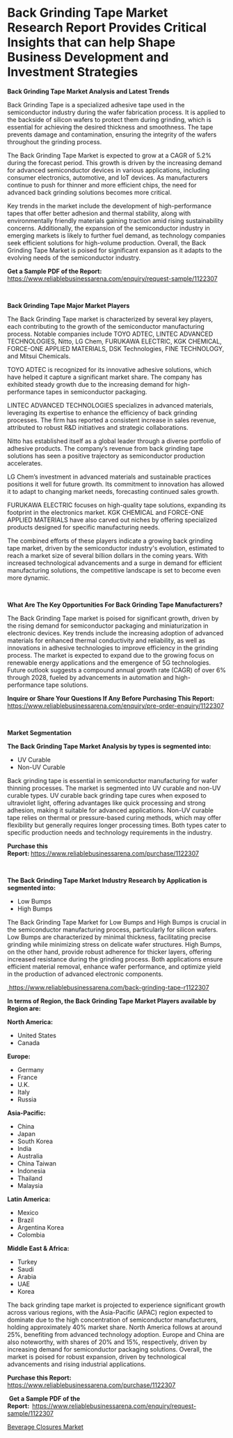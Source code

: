 <p><h1>Back Grinding Tape Market Research Report Provides Critical Insights that can help Shape Business Development and Investment Strategies</h1></p><p><strong>Back Grinding Tape Market Analysis and Latest Trends</strong></p>
<p><p>Back Grinding Tape is a specialized adhesive tape used in the semiconductor industry during the wafer fabrication process. It is applied to the backside of silicon wafers to protect them during grinding, which is essential for achieving the desired thickness and smoothness. The tape prevents damage and contamination, ensuring the integrity of the wafers throughout the grinding process.</p><p>The Back Grinding Tape Market is expected to grow at a CAGR of 5.2% during the forecast period. This growth is driven by the increasing demand for advanced semiconductor devices in various applications, including consumer electronics, automotive, and IoT devices. As manufacturers continue to push for thinner and more efficient chips, the need for advanced back grinding solutions becomes more critical. </p><p>Key trends in the market include the development of high-performance tapes that offer better adhesion and thermal stability, along with environmentally friendly materials gaining traction amid rising sustainability concerns. Additionally, the expansion of the semiconductor industry in emerging markets is likely to further fuel demand, as technology companies seek efficient solutions for high-volume production. Overall, the Back Grinding Tape Market is poised for significant expansion as it adapts to the evolving needs of the semiconductor industry.</p></p>
<p><strong>Get a Sample PDF of the Report:&nbsp;</strong> <a href="https://www.reliablebusinessarena.com/enquiry/request-sample/1122307?utm_campaign=2746&utm_medium=2&utm_source=Github&utm_content=ia&utm_term=08032025&utm_id=back-grinding-tape">https://www.reliablebusinessarena.com/enquiry/request-sample/1122307</a></p>
<p>&nbsp;</p>
<p><strong>Back Grinding Tape Major Market Players</strong></p>
<p><p>The Back Grinding Tape market is characterized by several key players, each contributing to the growth of the semiconductor manufacturing process. Notable companies include TOYO ADTEC, LINTEC ADVANCED TECHNOLOGIES, Nitto, LG Chem, FURUKAWA ELECTRIC, KGK CHEMICAL, FORCE-ONE APPLIED MATERIALS, DSK Technologies, FINE TECHNOLOGY, and Mitsui Chemicals.</p><p>TOYO ADTEC is recognized for its innovative adhesive solutions, which have helped it capture a significant market share. The company has exhibited steady growth due to the increasing demand for high-performance tapes in semiconductor packaging.</p><p>LINTEC ADVANCED TECHNOLOGIES specializes in advanced materials, leveraging its expertise to enhance the efficiency of back grinding processes. The firm has reported a consistent increase in sales revenue, attributed to robust R&D initiatives and strategic collaborations.</p><p>Nitto has established itself as a global leader through a diverse portfolio of adhesive products. The company’s revenue from back grinding tape solutions has seen a positive trajectory as semiconductor production accelerates.</p><p>LG Chem’s investment in advanced materials and sustainable practices positions it well for future growth. Its commitment to innovation has allowed it to adapt to changing market needs, forecasting continued sales growth.</p><p>FURUKAWA ELECTRIC focuses on high-quality tape solutions, expanding its footprint in the electronics market. KGK CHEMICAL and FORCE-ONE APPLIED MATERIALS have also carved out niches by offering specialized products designed for specific manufacturing needs.</p><p>The combined efforts of these players indicate a growing back grinding tape market, driven by the semiconductor industry's evolution, estimated to reach a market size of several billion dollars in the coming years. With increased technological advancements and a surge in demand for efficient manufacturing solutions, the competitive landscape is set to become even more dynamic.</p></p>
<p>&nbsp;</p>
<p><strong>What Are The Key Opportunities For Back Grinding Tape Manufacturers?</strong></p>
<p><p>The Back Grinding Tape market is poised for significant growth, driven by the rising demand for semiconductor packaging and miniaturization in electronic devices. Key trends include the increasing adoption of advanced materials for enhanced thermal conductivity and reliability, as well as innovations in adhesive technologies to improve efficiency in the grinding process. The market is expected to expand due to the growing focus on renewable energy applications and the emergence of 5G technologies. Future outlook suggests a compound annual growth rate (CAGR) of over 6% through 2028, fueled by advancements in automation and high-performance tape solutions.</p></p>
<p><strong>Inquire or Share Your Questions If Any Before Purchasing This Report:</strong> <a href="https://www.reliablebusinessarena.com/enquiry/pre-order-enquiry/1122307?utm_campaign=2746&utm_medium=2&utm_source=Github&utm_content=ia&utm_term=08032025&utm_id=back-grinding-tape">https://www.reliablebusinessarena.com/enquiry/pre-order-enquiry/1122307</a></p>
<p>&nbsp;</p>
<p><strong>Market Segmentation</strong></p>
<p><strong>The Back Grinding Tape Market Analysis by types is segmented into:</strong></p>
<p><ul><li>UV Curable</li><li>Non-UV Curable</li></ul></p>
<p><p>Back grinding tape is essential in semiconductor manufacturing for wafer thinning processes. The market is segmented into UV curable and non-UV curable types. UV curable back grinding tape cures when exposed to ultraviolet light, offering advantages like quick processing and strong adhesion, making it suitable for advanced applications. Non-UV curable tape relies on thermal or pressure-based curing methods, which may offer flexibility but generally requires longer processing times. Both types cater to specific production needs and technology requirements in the industry.</p></p>
<p><strong>Purchase this Report:&nbsp;</strong><a href="https://www.reliablebusinessarena.com/purchase/1122307?utm_campaign=2746&utm_medium=2&utm_source=Github&utm_content=ia&utm_term=08032025&utm_id=back-grinding-tape">https://www.reliablebusinessarena.com/purchase/1122307</a></p>
<p>&nbsp;</p>
<p><strong>The Back Grinding Tape Market Industry Research by Application is segmented into:</strong></p>
<p><ul><li>Low Bumps</li><li>High Bumps</li></ul></p>
<p><p>The Back Grinding Tape Market for Low Bumps and High Bumps is crucial in the semiconductor manufacturing process, particularly for silicon wafers. Low Bumps are characterized by minimal thickness, facilitating precise grinding while minimizing stress on delicate wafer structures. High Bumps, on the other hand, provide robust adherence for thicker layers, offering increased resistance during the grinding process. Both applications ensure efficient material removal, enhance wafer performance, and optimize yield in the production of advanced electronic components.</p></p>
<p><a href="https://www.reliablebusinessarena.com/back-grinding-tape-r1122307?utm_campaign=2746&utm_medium=2&utm_source=Github&utm_content=ia&utm_term=08032025&utm_id=back-grinding-tape">&nbsp;https://www.reliablebusinessarena.com/back-grinding-tape-r1122307</a></p>
<p><strong>In terms of Region, the Back Grinding Tape Market Players available by Region are:</strong></p>
<p>
    <p> <strong> North America: </strong>
        <ul>
            <li>United States</li>
            <li>Canada</li>
        </ul>
        </p> 
    <p> <strong> Europe: </strong>
        <ul>
            <li>Germany</li>
            <li>France</li>
            <li>U.K.</li>
            <li>Italy</li>
            <li>Russia</li>
        </ul>
        </p> 
    <p> <strong> Asia-Pacific: </strong>
        <ul>
            <li>China</li>
            <li>Japan</li>
            <li>South Korea</li>
            <li>India</li>
            <li>Australia</li>
            <li>China Taiwan</li>
            <li>Indonesia</li>
            <li>Thailand</li>
            <li>Malaysia</li>
        </ul>
        </p> 
    <p> <strong> Latin America: </strong>
        <ul>
            <li>Mexico</li>
            <li>Brazil</li>
            <li>Argentina Korea</li>
            <li>Colombia</li>
        </ul>
        </p> 
    <p> <strong> Middle East & Africa: </strong>
        <ul>
            <li>Turkey</li>
            <li>Saudi</li>
            <li>Arabia</li>
            <li>UAE</li>
            <li>Korea</li>
        </ul>
    </p>
    </p>
<p><p>The back grinding tape market is projected to experience significant growth across various regions, with the Asia-Pacific (APAC) region expected to dominate due to the high concentration of semiconductor manufacturers, holding approximately 40% market share. North America follows at around 25%, benefiting from advanced technology adoption. Europe and China are also noteworthy, with shares of 20% and 15%, respectively, driven by increasing demand for semiconductor packaging solutions. Overall, the market is poised for robust expansion, driven by technological advancements and rising industrial applications.</p></p>
<p><strong>Purchase this Report: </strong><a href="https://www.reliablebusinessarena.com/purchase/1122307?utm_campaign=2746&utm_medium=2&utm_source=Github&utm_content=ia&utm_term=08032025&utm_id=back-grinding-tape">https://www.reliablebusinessarena.com/purchase/1122307</a></p>
<p>&nbsp;<strong>Get a Sample PDF of the Report:&nbsp;&nbsp;</strong><a href="https://www.reliablebusinessarena.com/enquiry/request-sample/1122307?utm_campaign=2746&utm_medium=2&utm_source=Github&utm_content=ia&utm_term=08032025&utm_id=back-grinding-tape">https://www.reliablebusinessarena.com/enquiry/request-sample/1122307</a></p>
<p><strong></strong></p>
<p><p><a href="https://github.com/danikabiele541/Market-Research-Report-List-1/blob/main/beverage-closures-market.md?utm_campaign=2746&utm_medium=2&utm_source=Github&utm_content=ia&utm_term=08032025&utm_id=back-grinding-tape">Beverage Closures Market</a></p></p>